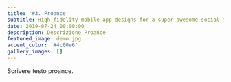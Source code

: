 ```yaml
---
title: '#3. Proance'
subtitle: High-fidelity mobile app designs for a super awesome social media company.
date: 2019-07-24 00:00:00
description: Descrizione Proance
featured_image: demo.jpg
accent_color: '#4c60e6'
gallery_images: []
---
```


Scrivere testo proance.